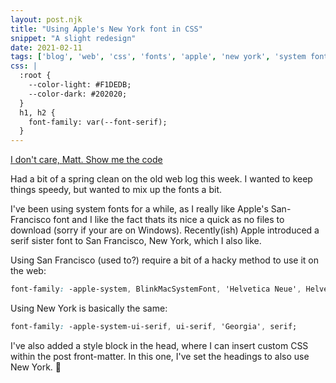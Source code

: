 ```yaml
---
layout: post.njk
title: "Using Apple's New York font in CSS"
snippet: "A slight redesign"
date: 2021-02-11
tags: ['blog', 'web', 'css', 'fonts', 'apple', 'new york', 'system fonts']
css: |
  :root {
    --color-light: #F1DEDB;
    --color-dark: #202020;
  }
  h1, h2 {
    font-family: var(--font-serif);
  }
---
```


[I don't care, Matt. Show me the code](#code)

Had a bit of a spring clean on the old web log this week. I wanted to keep things speedy, but wanted to mix up the fonts a bit. 

I've been using system fonts for a while, as I really like Apple's San-Francisco font and I like the fact thats its nice a quick as no files to download (sorry if your are on Windows). Recently(ish) Apple introduced a serif sister font to San Francisco, New York, which I also like.

Using San Francisco (used to?) require a bit of a hacky method to use it on the web:

```css
font-family: -apple-system, BlinkMacSystemFont, 'Helvetica Neue', Helvetica, Arial, sans-serif;
```

<a id="code">Using New York is basically the same:</a>

```css
font-family: -apple-system-ui-serif, ui-serif, 'Georgia', serif;
```

I've also added a style block in the head, where I can insert custom CSS within the post front-matter. In this one, I've set the headings to also use New York. 🤝
